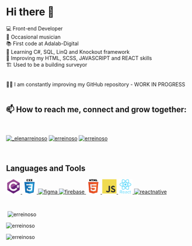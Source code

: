 # Hi there 👋 

💻 Front-end Developer <br />
🎼 Occasional musician <br />
📚 First code at Adalab-Digital <br /> 
🔭 Learning C#, SQL, LinQ and Knockout framework<br /> 
🌱 Improving my HTML, SCSS, JAVASCRIPT and REACT skills<br /> 
🏗️ Used to be a building surveyor <br /> 

 <br /> 
🔨🔧 I am constantly improving my GitHub repository - WORK IN PROGRESS <br /> 
 <br /> 
<h2>📫 How to reach me, connect and grow together:</h2> <br /> 

<p align="left">
<a href="https://twitter.com/_elenarreinoso" target="blank"><img align="center" src="https://www.vectorlogo.zone/logos/twitter/twitter-tile.svg" alt="_elenarreinoso" height="30" width="30" /></a>
<a href="https://linkedin.com/in/erreinoso" target="blank"><img align="center" src="https://www.vectorlogo.zone/logos/linkedin/linkedin-icon.svg" alt="erreinoso" height="30" width="30" /></a>
<a href="mailto:eramirezreinoso@gmail.com" target="blank"><img align="center" src="https://user-images.githubusercontent.com/65462205/114982587-ef770a00-9e8f-11eb-94ec-bf0029a3bf15.png" alt="erreinoso" height="30" width="30" /></a>
</p>

<br /> 
 
<h2>Languages and Tools</h2>

<p align="left"> <a href="https://www.w3schools.com/cs/" target="_blank"> <img src="https://raw.githubusercontent.com/devicons/devicon/master/icons/csharp/csharp-original.svg" alt="csharp" width="40" height="40"/> </a> <a href="https://www.w3schools.com/css/" target="_blank"> <img src="https://raw.githubusercontent.com/devicons/devicon/master/icons/css3/css3-original-wordmark.svg" alt="css3" width="40" height="40"/> </a> <a href="https://www.figma.com/" target="_blank"> <img src="https://www.vectorlogo.zone/logos/figma/figma-icon.svg" alt="figma" width="40" height="40"/> </a> <a href="https://firebase.google.com/" target="_blank"> <img src="https://www.vectorlogo.zone/logos/firebase/firebase-icon.svg" alt="firebase" width="40" height="40"/> </a> <a href="https://www.w3.org/html/" target="_blank"> <img src="https://raw.githubusercontent.com/devicons/devicon/master/icons/html5/html5-original-wordmark.svg" alt="html5" width="40" height="40"/> </a> <a href="https://developer.mozilla.org/en-US/docs/Web/JavaScript" target="_blank"> <img src="https://raw.githubusercontent.com/devicons/devicon/master/icons/javascript/javascript-original.svg" alt="javascript" width="40" height="40"/> </a> <a href="https://reactjs.org/" target="_blank"> <img src="https://raw.githubusercontent.com/devicons/devicon/master/icons/react/react-original-wordmark.svg" alt="react" width="40" height="40"/> </a> <a href="https://reactnative.dev/" target="_blank"> <img src="https://reactnative.dev/img/header_logo.svg" alt="reactnative" width="40" height="40"/> </a> </p>

<br /> 
<p style="display: block" >&nbsp;<img  src="https://github-readme-stats.vercel.app/api/top-langs?username=erreinoso&show_icons=true&locale=en&layout=compact" alt="erreinoso" /></p>


<p style="display: block"><img  src="https://github-readme-stats.vercel.app/api?username=erreinoso&show_icons=true&locale=en" alt="erreinoso" /></p>


<p style="display: block" ><img a src="https://github-readme-streak-stats.herokuapp.com/?user=erreinoso&" alt="erreinoso" /></p>
